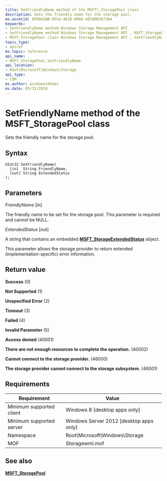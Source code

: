 ```yaml
---
title: SetFriendlyName method of the MSFT\_StoragePool class
description: Sets the friendly name for the storage pool.
ms.assetid: 6FD041BB-0554-4E20-896E-4E54DB287384
keywords:
- SetFriendlyName method Windows Storage Management API
- SetFriendlyName method Windows Storage Management API , MSFT_StoragePool class
- MSFT_StoragePool class Windows Storage Management API , SetFriendlyName method
topic_type:
- apiref
ms.topic: reference
api_name:
- MSFT_StoragePool.SetFriendlyName
api_location:
- Root\Microsoft\Windows\Storage
api_type:
- COM
ms.author: windowssdkdev
ms.date: 05/31/2018
---
```


# SetFriendlyName method of the MSFT\_StoragePool class

Sets the friendly name for the storage pool.

## Syntax


```mof
UInt32 SetFriendlyName(
  [in]  String FriendlyName,
  [out] String ExtendedStatus
);
```



## Parameters

 

*FriendlyName* \[in\]
 

The friendly name to be set for the storage pool. This parameter is required and cannot be NULL.

 

*ExtendedStatus* \[out\]
 

A string that contains an embedded [**MSFT\_StorageExtendedStatus**](msft-storageextendedstatus.md) object.

This parameter allows the storage provider to return extended (implementation-specific) error information.

 

## Return value

 

**Success** (0)
 

**Not Supported** (1)
 

**Unspecified Error** (2)
 

**Timeout** (3)
 

**Failed** (4)
 

**Invalid Parameter** (5)
 

**Access denied** (40001)
 

**There are not enough resources to complete the operation.** (40002)
 

**Cannot connect to the storage provider.** (46000)
 

**The storage provider cannot connect to the storage subsystem.** (46001)
 

## Requirements



| Requirement | Value |
|-------------------------------------|-------------------------------------------------------------------------------------------|
| Minimum supported client | Windows 8 \[desktop apps only\]                                                |
| Minimum supported server | Windows Server 2012 \[desktop apps only\]                                      |
| Namespace                | Root\\Microsoft\\Windows\\Storage                                              |
| MOF                      |  Storagewmi.mof  |



## See also

 

[**MSFT\_StoragePool**](msft-storagepool.md)
 

 

 





